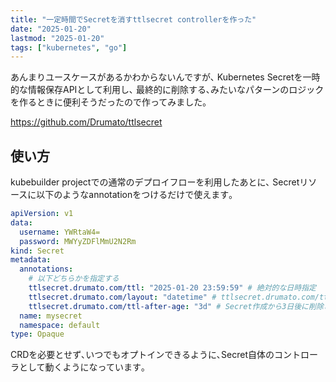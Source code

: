```yaml
---
title: "一定時間でSecretを消すttlsecret controllerを作った"
date: "2025-01-20"
lastmod: "2025-01-20"
tags: ["kubernetes", "go"]
---
```


あんまりユースケースがあるかわからないんですが､
Kubernetes Secretを一時的な情報保存APIとして利用し､
最終的に削除する､みたいなパターンのロジックを作るときに便利そうだったので作ってみました｡

<https://github.com/Drumato/ttlsecret>

## 使い方

kubebuilder projectでの通常のデプロイフローを利用したあとに､
Secretリソースに以下のようなannotationをつけるだけで使えます｡

```yaml
apiVersion: v1
data:
  username: YWRtaW4=
  password: MWYyZDFlMmU2N2Rm
kind: Secret
metadata:
  annotations:
    # 以下どちらかを指定する
    ttlsecret.drumato.com/ttl: "2025-01-20 23:59:59" # 絶対的な日時指定
    ttlsecret.drumato.com/layout: "datetime" # ttlsecret.drumato.com/ttl のフォーマット
    ttlsecret.drumato.com/ttl-after-age: "3d" # Secret作成から3日後に削除される
  name: mysecret
  namespace: default
type: Opaque
```

CRDを必要とせず､いつでもオプトインできるように､Secret自体のコントローラとして動くようになっています｡
